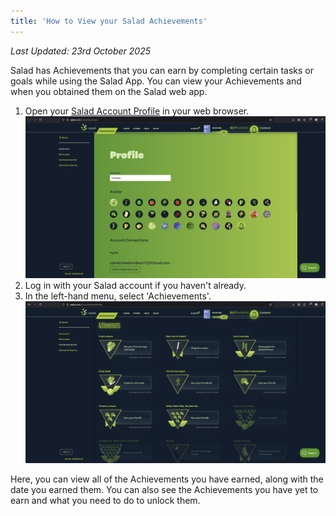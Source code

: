 ```yaml
---
title: 'How to View your Salad Achievements'
---
```


_Last Updated: 23rd October 2025_

Salad has Achievements that you can earn by completing certain tasks or goals while using the Salad App. You can view
your Achievements and when you obtained them on the Salad web app.

1. Open your [Salad Account Profile](https://salad.com/account/summary) in your web browser.
   ![Screenshot of Salad profile in a web browser](../../../../content/images/guides/using-salad/how-to-view-your-salad-achievements-1.png)
2. Log in with your Salad account if you haven't already.
3. In the left-hand menu, select 'Achievements'.
   ![Screenshot of the achievements page showing achievements](../../../../content/images/guides/using-salad/how-to-view-your-salad-achievements-2.png)

Here, you can view all of the Achievements you have earned, along with the date you earned them. You can also see the
Achievements you have yet to earn and what you need to do to unlock them.
